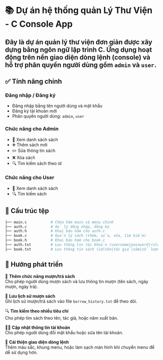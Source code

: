 # 📚 Dự án hệ thống quản Lý Thư Viện - C Console App
Đây là dự án quản lý thư viện đơn giản được xây dựng bằng ngôn ngữ lập trình C. Ứng dụng hoạt động trên nền **giao diện dòng lệnh (console)** và hỗ trợ **phân quyền người dùng** gồm `admin` và `user`.
---
## ✅ Tính năng chính

### Đăng nhập / Đăng ký
- Đăng nhập bằng tên người dùng và mật khẩu
- Đăng ký tài khoản mới
- Phân quyền người dùng: `admin`, `user`

### Chức năng cho Admin
- 📖 Xem danh sách sách
- ➕ Thêm sách mới
- ✏️ Sửa thông tin sách
- ❌ Xóa sách
- 🔍 Tìm kiếm sách theo id

### Chức năng cho User
- 📖 Xem danh sách sách
- 🔍 Tìm kiếm sách

## 📂 Cấu trúc tệp
```bash
├── main.c           # Chứa hàm main và menu chính
├── auth.c           # Xử lý đăng nhập, đăng ký
├── auth.h           # Khai báo hàm cho auth.c
├── book.c           # Quản lý sách (thêm, sửa, xóa, tìm kiếm)
├── book.h           # Khai báo hàm cho book.c
├── auth.txt         # Lưu thông tin tài khoản (username|password|role)
├── book.txt         # Lưu thông tin sách (id|tên|tác giả|năm|số lượng)
```
## 🚀 Hướng phát triển

🧾 **Thêm chức năng mượn/trả sách**  
Cho phép người dùng mượn sách và lưu thông tin mượn (tên sách, ngày mượn, ngày trả).

📁 **Lưu lịch sử mượn sách**  
Ghi lịch sử mượn/trả sách vào file `borrow_history.txt` để theo dõi.

🔍 **Tìm kiếm theo nhiều tiêu chí**  
Cho phép tìm sách theo tên, tác giả, hoặc năm xuất bản.

🧑‍💼 **Cập nhật thông tin tài khoản**  
Cho phép người dùng đổi mật khẩu hoặc sửa tên tài khoản.

🧹 **Cải thiện giao diện dòng lệnh**  
Thêm màu sắc, khung menu, hoặc làm sạch màn hình khi chuyển menu để dễ sử dụng hơn.

